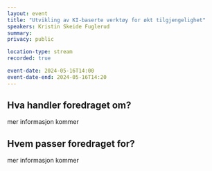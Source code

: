 ```yaml
---
layout: event
title: "Utvikling av KI-baserte verktøy for økt tilgjengelighet"
speakers: Kristin Skeide Fuglerud
summary: 
privacy: public

location-type: stream
recorded: true

event-date: 2024-05-16T14:00
event-date-end: 2024-05-16T14:20
---
```

## Hva handler foredraget om?
mer informasjon kommer

## Hvem passer foredraget for?
mer informasjon kommer
